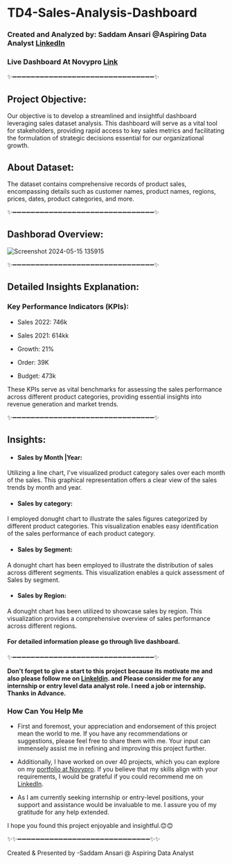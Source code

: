 # TD4-Sales-Analysis-Dashboard

### Created and Analyzed by: Saddam Ansari @Aspiring Data Analyst [LinkedIn](https://www.linkedin.com/in/saddam-ansari-dataanalyst/)
### Live Dashboard At Novypro [Link](https://project.novypro.com/lThvpw)

✨➖➖➖➖➖➖➖➖➖➖➖➖➖➖➖➖➖➖➖➖➖➖➖➖➖➖➖➖➖➖➖✨

## Project Objective:
Our objective is to develop a streamlined and insightful dashboard leveraging sales dataset analysis. This dashboard will serve as a vital tool for stakeholders, providing rapid access to key sales metrics and facilitating the formulation of strategic decisions essential for our organizational growth.


## About Dataset:
The dataset contains comprehensive records of product sales, encompassing details such as customer names, product names, regions, prices, dates, product categories, and more.

✨➖➖➖➖➖➖➖➖➖➖➖➖➖➖➖➖➖➖➖➖➖➖➖➖➖➖➖➖➖➖➖✨

## Dashborad Overview:
![Screenshot 2024-05-15 135915](https://github.com/user-saddam123/TD4-Sales-Analysis-Dashboard/assets/123800896/4ccd3bb5-849b-48bb-91b6-d33155815eeb)

✨➖➖➖➖➖➖➖➖➖➖➖➖➖➖➖➖➖➖➖➖➖➖➖➖➖➖➖➖➖➖➖✨

## Detailed Insights Explanation:

### Key Performance Indicators (KPIs):
 * Sales 2022: 746k

 * Sales 2021: 614kk

 * Growth: 21%

 * Order: 39K

 * Budget: 473k

These KPIs serve as vital benchmarks for assessing the sales performance across different product categories, providing essential insights into revenue generation and market trends.

✨➖➖➖➖➖➖➖➖➖➖➖➖➖➖➖➖➖➖➖➖➖➖➖➖➖➖➖➖➖➖➖✨

## Insights:

 * #### Sales by Month |Year:
Utilizing a line chart, I've visualized product category sales over each month of the sales. This graphical representation offers a clear view of the sales trends by month and year.

* #### Sales by category:
I employed donught chart to illustrate the sales figures categorized by different product categories. This visualization enables easy identification of the sales performance of each product category.

 * #### Sales by Segment:
A donught chart has been employed to illustrate the distribution of sales across different segments. This visualization enables a quick assessment of Sales by segment.

 * #### Sales by Region:
A donught chart has been utilized to showcase sales by region. This visualization provides a comprehensive overview of sales performance across different regions.

#### For detailed information please go through live dashboard.
✨➖➖➖➖➖➖➖➖➖➖➖➖➖➖➖➖➖➖➖➖➖➖➖➖➖➖➖➖➖➖➖✨

**Don't forget to give a start to this project because its motivate me and also please follow me on [Linkeldin](https://www.linkedin.com/in/saddam-ansari-dataanalyst/). and Please consider me for any internship or entry level data analyst role. I need a job or internship. Thanks in Advance.**

### How Can You Help Me

 * First and foremost, your appreciation and endorsement of this project mean the world to me. If you have any recommendations or suggestions, please feel free to share them with me. Your input can immensely assist me in refining and improving this project further.

 * Additionally, I have worked on over 40 projects, which you can explore on my [portfolio at Novypro](https://www.novypro.com/profile_projects/saddamansari). If you believe that my skills align with your requirements, I would be grateful if you could recommend me on [LinkedIn](https://www.linkedin.com/in/saddam-ansari-dataanalyst/).

 * As I am currently seeking internship or entry-level positions, your support and assistance would be invaluable to me. I assure you of my gratitude for any help extended.

I hope you found this project enjoyable and insightful.😊😊

✨✨➖➖➖➖➖➖➖➖➖➖➖➖➖➖➖➖➖➖➖➖➖➖➖➖➖➖➖➖➖✨✨

Created & Presented by -Saddam Ansari @ Aspiring Data Analyst

